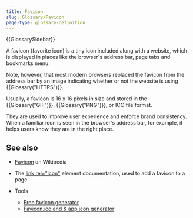 ```yaml
---
title: Favicon
slug: Glossary/Favicon
page-type: glossary-definition
---
```


{{GlossarySidebar}}

A favicon (favorite icon) is a tiny icon included along with a website, which is displayed in places like the browser's address bar, page tabs and bookmarks menu.

Note, however, that most modern browsers replaced the favicon from the address bar by an image indicating whether or not the website is using {{Glossary("HTTPS")}}.

Usually, a favicon is 16 x 16 pixels in size and stored in the {{Glossary("GIF")}}, {{Glossary("PNG")}}, or ICO file format.

They are used to improve user experience and enforce brand consistency. When a familiar icon is seen in the browser's address bar, for example, it helps users know they are in the right place.

## See also

- [Favicon](https://en.wikipedia.org/wiki/Favicon) on Wikipedia
- The [link rel="icon"](/en-US/docs/Web/HTML/Reference/Attributes/rel#icon) element documentation, used to add a favicon to a page.
- Tools

  - [Free favicon generator](https://favicon.io/)
  - [Favicon.ico and & app icon generator](https://www.favicon-generator.org/)
